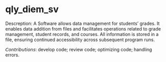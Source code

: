 # qly_diem_sv
Descreption: A Software allows data management for students’ grades. It enables data addition from files and facilitates operations related to grade management, student records, and courses. All information is stored in a file, ensuring continued accessibility across subsequent program runs.

𝘊𝘰𝘯𝘵𝘳𝘪𝘣𝘶𝘵𝘪𝘰𝘯𝘴: develop code; review code; optimizing code; handling errors.
